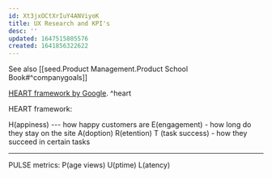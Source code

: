 ```yaml
---
id: Xt3jxOCtXrIuY4ANViyoK
title: UX Research and KPI's
desc: ''
updated: 1647515805576
created: 1641856322622
---
```


See also [[seed.Product Management.Product School Book#^companygoals]]

[HEART framework by Google](https://static.googleusercontent.com/media/research.google.com/en//pubs/archive/36299.pdf). ^heart

 HEART framework:


H(appiness) --- how happy customers are
E(engagement) - how long do they stay on the site
A(doption)
R(etention)
T (task success)  - how they succeed in certain tasks


---
PULSE metrics:
P(age views)
U(ptime)
L(atency)
